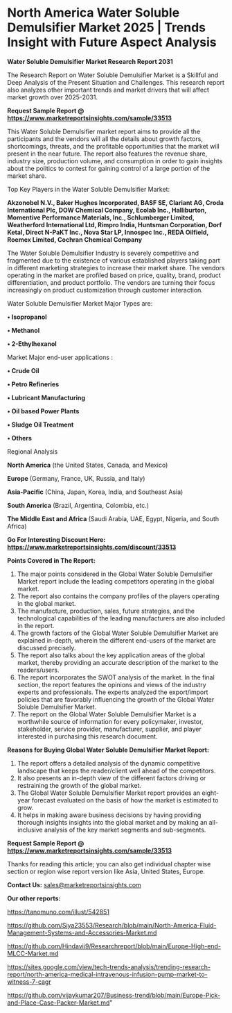 # North America Water Soluble Demulsifier Market 2025 | Trends Insight with Future Aspect Analysis

<strong>Water Soluble Demulsifier Market Research Report 2031</strong>

The Research Report on Water Soluble Demulsifier Market is a Skillful and Deep Analysis of the Present Situation and Challenges. This research report also analyzes other important trends and market drivers that will affect market growth over 2025-2031.

<strong>Request Sample Report @ <a href=https://www.marketreportsinsights.com/sample/33513>https://www.marketreportsinsights.com/sample/33513</a></strong>

This Water Soluble Demulsifier market report aims to provide all the participants and the vendors will all the details about growth factors, shortcomings, threats, and the profitable opportunities that the market will present in the near future. The report also features the revenue share, industry size, production volume, and consumption in order to gain insights about the politics to contest for gaining control of a large portion of the market share.

Top Key Players in the Water Soluble Demulsifier Market:

<strong>Akzonobel N.V., Baker Hughes Incorporated, BASF SE, Clariant AG, Croda International Plc, DOW Chemical Company, Ecolab Inc., Halliburton, Momentive Performance Materials, Inc., Schlumberger Limited, Weatherford International Ltd, Rimpro India, Huntsman Corporation, Dorf Ketal, Direct N-PaKT Inc., Nova Star LP, Innospec Inc., REDA Oilfield, Roemex Limited, Cochran Chemical Company</strong>

The Water Soluble Demulsifier Industry is severely competitive and fragmented due to the existence of various established players taking part in different marketing strategies to increase their market share. The vendors operating in the market are profiled based on price, quality, brand, product differentiation, and product portfolio. The vendors are turning their focus increasingly on product customization through customer interaction.

Water Soluble Demulsifier Market Major Types are:

<strong>•  Isopropanol

•  Methanol

•  2-Ethylhexanol</strong>

Market Major end-user applications :

<strong>•  Crude Oil

•  Petro Refineries

•  Lubricant Manufacturing

•  Oil based Power Plants

•  Sludge Oil Treatment

•  Others</strong>

Regional Analysis

</u><strong><b>North America</b></strong> (the United States, Canada, and Mexico)

<strong><b>Europe </b></strong>(Germany, France, UK, Russia, and Italy)

<strong><b>Asia-Pacific</b></strong> (China, Japan, Korea, India, and Southeast Asia)

<strong><b>South America</b></strong> (Brazil, Argentina, Colombia, etc.)

<strong><b>The Middle East and Africa</b></strong> (Saudi Arabia, UAE, Egypt, Nigeria, and South Africa)

<strong>Go For Interesting Discount Here: <a href=https://www.marketreportsinsights.com/discount/33513>https://www.marketreportsinsights.com/discount/33513</a></strong>

<strong>Points Covered in The Report:</strong>
<ol>
  <li>The major points considered in the Global Water Soluble Demulsifier Market report include the leading competitors operating in the global market.</li>
  <li>The report also contains the company profiles of the players operating in the global market.</li>
  <li>The manufacture, production, sales, future strategies, and the technological capabilities of the leading manufacturers are also included in the report.</li>
  <li>The growth factors of the Global Water Soluble Demulsifier Market are explained in-depth, wherein the different end-users of the market are discussed precisely.</li>
  <li>The report also talks about the key application areas of the global market, thereby providing an accurate description of the market to the readers/users.</li>
  <li>The report incorporates the SWOT analysis of the market. In the final section, the report features the opinions and views of the industry experts and professionals. The experts analyzed the export/import policies that are favorably influencing the growth of the Global Water Soluble Demulsifier Market.</li>
  <li>The report on the Global Water Soluble Demulsifier Market is a worthwhile source of information for every policymaker, investor, stakeholder, service provider, manufacturer, supplier, and player interested in purchasing this research document.</li>
</ol>
<strong>Reasons for Buying Global Water Soluble Demulsifier Market Report:</strong>

<ol>
  <li>The report offers a detailed analysis of the dynamic competitive landscape that keeps the reader/client well ahead of the competitors.</li>
  <li>It also presents an in-depth view of the different factors driving or restraining the growth of the global market.</li>
  <li>The Global Water Soluble Demulsifier Market report provides an eight-year forecast evaluated on the basis of how the market is estimated to grow.</li>
  <li>It helps in making aware business decisions by having providing thorough insights insights into the global market and by making an all-inclusive analysis of the key market segments and sub-segments.</li>
</ol>
<strong>Request Sample Report @ <a href=https://www.marketreportsinsights.com/sample/33513>https://www.marketreportsinsights.com/sample/33513</a></strong>


Thanks for reading this article; you can also get individual chapter wise section or region wise report version like Asia, United States, Europe.

<strong>Contact Us:</strong>
sales@marketreportsinsights.com

<strong>Our other reports:</strong>

<a href=https://tanomuno.com/illust/542851>https://tanomuno.com/illust/542851</a>

<a href=https://github.com/Siya23553/Research/blob/main/North-America-Fluid-Management-Systems-and-Accessories-Market.md>https://github.com/Siya23553/Research/blob/main/North-America-Fluid-Management-Systems-and-Accessories-Market.md</a>

<a href=https://github.com/Hindavii9/Researchreport/blob/main/Europe-High-end-MLCC-Market.md>https://github.com/Hindavii9/Researchreport/blob/main/Europe-High-end-MLCC-Market.md</a>

<a href=https://sites.google.com/view/tech-trends-analysis/trending-research-report/north-america-medical-intravenous-infusion-pump-market-to-witness-7-cagr>https://sites.google.com/view/tech-trends-analysis/trending-research-report/north-america-medical-intravenous-infusion-pump-market-to-witness-7-cagr</a>

<a href=https://github.com/vijaykumar207/Business-trend/blob/main/Europe-Pick-and-Place-Case-Packer-Market.md>https://github.com/vijaykumar207/Business-trend/blob/main/Europe-Pick-and-Place-Case-Packer-Market.md</a>"
